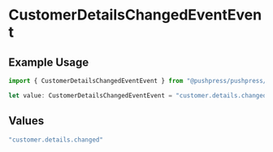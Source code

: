 # CustomerDetailsChangedEventEvent

## Example Usage

```typescript
import { CustomerDetailsChangedEventEvent } from "@pushpress/pushpress/models/webhooks";

let value: CustomerDetailsChangedEventEvent = "customer.details.changed";
```

## Values

```typescript
"customer.details.changed"
```